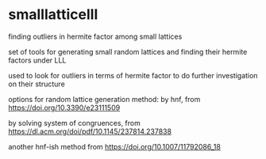 # smalllatticelll
finding outliers in hermite factor among small lattices

set of tools for generating small random lattices and finding their hermite factors under LLL

used to look for outliers in terms of hermite factor to do further investigation on their structure

options for random lattice generation method:
by hnf, from https://doi.org/10.3390/e23111509

by solving system of congruences, from https://dl.acm.org/doi/pdf/10.1145/237814.237838

another hnf-ish method from https://doi.org/10.1007/11792086_18
